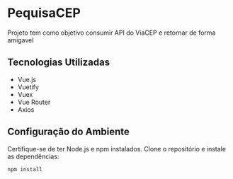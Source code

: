 # PequisaCEP

Projeto tem como objetivo consumir API do ViaCEP e retornar de forma amigavel 

## Tecnologias Utilizadas

- Vue.js
- Vuetify
- Vuex
- Vue Router
- Axios

## Configuração do Ambiente

Certifique-se de ter Node.js e npm instalados. Clone o repositório e instale as dependências:

```bash
npm install